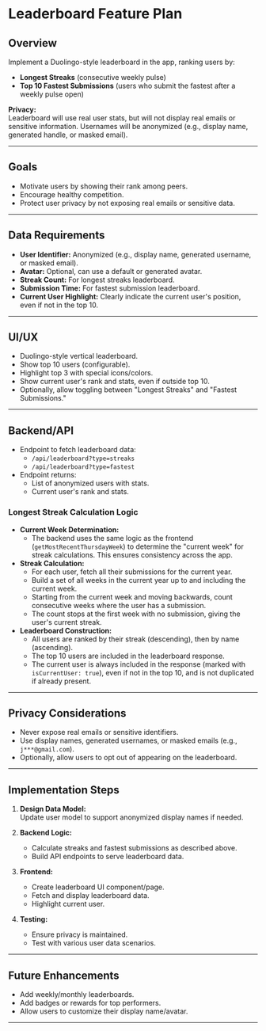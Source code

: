 # Leaderboard Feature Plan

## Overview

Implement a Duolingo-style leaderboard in the app, ranking users by:
- **Longest Streaks** (consecutive weekly pulse)
- **Top 10 Fastest Submissions** (users who submit the fastest after a weekly pulse open)

**Privacy:**  
Leaderboard will use real user stats, but will not display real emails or sensitive information. Usernames will be anonymized (e.g., display name, generated handle, or masked email).

---

## Goals

- Motivate users by showing their rank among peers.
- Encourage healthy competition.
- Protect user privacy by not exposing real emails or sensitive data.

---

## Data Requirements

- **User Identifier:** Anonymized (e.g., display name, generated username, or masked email).
- **Avatar:** Optional, can use a default or generated avatar.
- **Streak Count:** For longest streaks leaderboard.
- **Submission Time:** For fastest submission leaderboard.
- **Current User Highlight:** Clearly indicate the current user's position, even if not in the top 10.

---

## UI/UX

- Duolingo-style vertical leaderboard.
- Show top 10 users (configurable).
- Highlight top 3 with special icons/colors.
- Show current user's rank and stats, even if outside top 10.
- Optionally, allow toggling between "Longest Streaks" and "Fastest Submissions."

---

## Backend/API

- Endpoint to fetch leaderboard data:
  - `/api/leaderboard?type=streaks`
  - `/api/leaderboard?type=fastest`
- Endpoint returns:
  - List of anonymized users with stats.
  - Current user's rank and stats.

### Longest Streak Calculation Logic

- **Current Week Determination:**
  - The backend uses the same logic as the frontend (`getMostRecentThursdayWeek`) to determine the "current week" for streak calculations. This ensures consistency across the app.
- **Streak Calculation:**
  - For each user, fetch all their submissions for the current year.
  - Build a set of all weeks in the current year up to and including the current week.
  - Starting from the current week and moving backwards, count consecutive weeks where the user has a submission.
  - The count stops at the first week with no submission, giving the user's current streak.
- **Leaderboard Construction:**
  - All users are ranked by their streak (descending), then by name (ascending).
  - The top 10 users are included in the leaderboard response.
  - The current user is always included in the response (marked with `isCurrentUser: true`), even if not in the top 10, and is not duplicated if already present.

---

## Privacy Considerations

- Never expose real emails or sensitive identifiers.
- Use display names, generated usernames, or masked emails (e.g., `j***@gmail.com`).
- Optionally, allow users to opt out of appearing on the leaderboard.

---

## Implementation Steps

1. **Design Data Model:**  
   Update user model to support anonymized display names if needed.

2. **Backend Logic:**  
   - Calculate streaks and fastest submissions as described above.
   - Build API endpoints to serve leaderboard data.

3. **Frontend:**  
   - Create leaderboard UI component/page.
   - Fetch and display leaderboard data.
   - Highlight current user.

4. **Testing:**  
   - Ensure privacy is maintained.
   - Test with various user data scenarios.

---

## Future Enhancements

- Add weekly/monthly leaderboards.
- Add badges or rewards for top performers.
- Allow users to customize their display name/avatar.

--- 